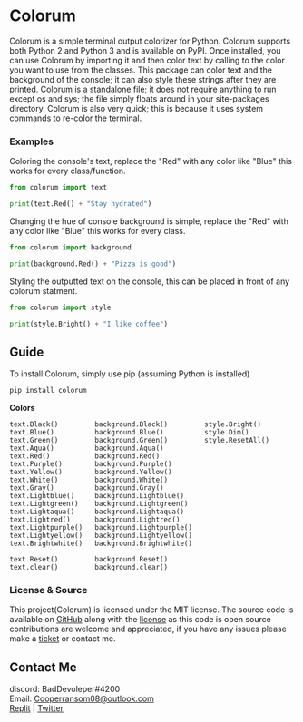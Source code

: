 # Colorum

Colorum is a simple terminal output colorizer for Python. Colorum supports both Python 2 and Python 3 and is available on PyPI. Once installed, you can use Colorum by importing it and then color text by calling to the color you want to use from the classes. This package can color text and the background of the console; it can also style these strings after they are printed. Colorum is a standalone file; it does not require anything to run except os and sys; the file simply floats around in your site-packages directory. Colorum is also very quick; this is because it uses system commands to re-color the terminal.

### Examples

Coloring the console's text, replace the "Red" with any color like "Blue" this works for every class/function.
```python
from colorum import text

print(text.Red() + "Stay hydrated")
```

Changing the hue of console background is simple, replace the "Red" with any color like "Blue" this works for every class.
```python
from colorum import background

print(background.Red() + "Pizza is good")
```

Styling the outputted text on the console, this can be placed in front of any colorum statment.
```python
from colorum import style

print(style.Bright() + "I like coffee")
```


## Guide

To install Colorum, simply use pip (assuming Python is installed)  
```python
pip install colorum
```

**Colors**
```
text.Black()         background.Black()         style.Bright()
text.Blue()          background.Blue()          style.Dim()
text.Green()         background.Green()         style.ResetAll()
text.Aqua()          background.Aqua()
text.Red()           background.Red()
text.Purple()        background.Purple()
text.Yellow()        background.Yellow()
text.White()         background.White()
text.Gray()          background.Gray()
text.Lightblue()     background.Lightblue()
text.Lightgreen()    background.Lightgreen()
text.Lightaqua()     background.Lightaqua()
text.Lightred()      background.Lightred()
text.Lightpurple()   background.Lightpurple()
text.Lightyellow()   background.Lightyellow()
text.Brightwhite()   background.Brightwhite()

text.Reset()         background.Reset()
text.clear()         background.clear()
```

### License & Source
This project(Colorum) is licensed under the MIT license. The source code is available on [GitHub](https://github.com/itzCozi/Colorum) along with the [license](https://github.com/itzCozi/Colorum/blob/main/ignore/LICENSE) as this code is open source contributions are welcome and appreciated, if you have any issues please make a [ticket](https://github.com/itzCozi/Colorum/issues/new) or contact me.

Contact Me
---------------------------------
discord: BadDevoleper#4200                                                                                                                                             
Email: Cooperransom08@outlook.com                                                                                                                                      
[Replit](https://replit.com/@cozi08) | 
[Twitter](https://twitter.com/ransom_cooper)